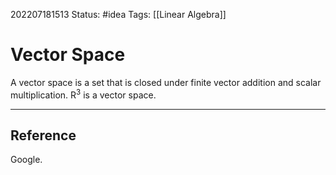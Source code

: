 202207181513
Status: #idea
Tags: [[Linear Algebra]]

# Vector Space
A vector space is a set that is closed under finite vector addition and scalar multiplication.
R$^{3}$ is a vector space.

---


## Reference
Google.